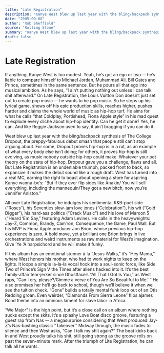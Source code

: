 ```yaml
---
title: "Late Registration"
description: "Kanye West blew up last year with the bling/backpack synthesis of The College Dropout. Late Registration is an undeniable triumph, packed front to back, so expansive it makes the debut sound like a ro..."
date: "2005-09-08"
author: "Rob Sheffield"
source: "Rolling Stone"
summary: "Kanye West blew up last year with the bling/backpack synthesis of The College Dropout. Late Registration is an undeniable triumph, packed front to back, so expansive it makes the debut sound like a rough draft. West indulges his sentimental R&B-poet side (“Roses”), his Seventies slow-jam love jones (“Celebration”)."
draft: false
---
```


# Late Registration

If anything, Kanye West is too modest. Yeah, he’s got an ego or two -- he’s liable to compare himself to Michael Jordan, Muhammad Ali, Bill Gates and Prince, sometimes in the same sentence. But he pours all that ego into musical ambition. As he says, “I ain’t putting nothing out unless I can talk shit afterward.” On Late Registration, the Louis Vuitton Don doesn’t just set out to create pop music -- he wants to be pop music. So he steps up his lyrical game, shows off his epic production skills, reaches higher, pushes harder and claims the whole world of music as hip-hop turf. He aims for what he calls “that Coldplay, Portishead, Fiona Apple style” in his mad quest to explode every cliché about hip-hop identity. Can he get it done? Yes, he can. And like Reggie Jackson used to say, it ain’t bragging if you can do it.

West blew up last year with the bling/backpack synthesis of The College Dropout, the preppy-fabulous debut smash that people still can’t stop arguing about. For some, Dropout proves hip-hop is in a rut, as an example of what every body else isn’t doing; for others, it proves hip-hop is still evolving, as music nobody outside hip-hop could make. Whatever your pet theory on the state of hip-hop, Dropout gave you a challenge, flaws and all. But Late Registration is an undeniable triumph, packed front to back, so expansive it makes the debut sound like a rough draft. West has turned into a real MC, earning the right to boast about opening a store for aspiring Kanye wanna-be’s: “But if they ever flip sides like Anakin/ You will sell everything, including the mannequin/They got a new bitch, now you’re Jennifer Aniston.”

All over Late Registration, he indulges his sentimental R&B-poet side (“Roses”), his Seventies slow-jam love jones (“Celebration”), his wit (“Gold Digger”), his hard-ass politics (“Crack Music”) and his love of Maroon 5 (“Heard ‘Em Say,” featuring Adam Levine). He calls in the heavyweights: Jay-Z, Common, Brandy, Cam’ron, Consequence, the Game, Paul Wall. But his MVP is Fiona Apple producer Jon Brion, whose previous hip-hop experience is zero. A bold move, yet a brilliant one Brion brings in live orchestrations and weird instruments as raw material for West’s imagination. Give ‘Ye ‘A harpsichord and he will make it funky.

If this album has an emotional stunner à Ia “Jesus Walks,” it’s “Hey Mama,” where West honors his mother, who had to work nights to keep on the lights. It loops a simple la-la-la vocal hook into a soul-sonic force, like Side Two of Prince’s Sign V the Times after aliens hacked into it. It’s the best family-affair tear-jerker since Ghostface’s “All That I Got Is You,” as West raps, “Can I cry, please?/Gimme a verse of’You Are So Beautiful to Me.’ “ He also promises her he’ll go back to school, though we’ll believe it when we see the tuition check. “Gone” builds a totally mental funk loop out of an Otis Redding groan. Even weirder, “Diamonds From Sierra Leone” flips ajames Bond theme into an ominous lament for slave labor in Africa.

“We Major” is the high point, but it’s a close call on an album where nothing sucks except the skits. It’s a splashy Love Boat disco groove, featuring a guest rap from Nas -- a megasurprise considering that West produced Jay-Z’s Nas-bashing classic “Takeover.” Midway through, the music fades to silence and then West asks, “Can I talk my shit again?” The beat kicks back in and West proudly talks his shit, still going strong as the groove rolls on past the seven-minute mark. After the triumph of Lite Registration, he can talk all he wants.
